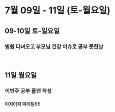 # 7월 09일 - 11일 (토-월요일)

## 09-10일 토-일요일
### 병원 다녀오고 부모님 건강 이슈로 공부 못한날

<br/>

## 11일 월요일
### 이번주 공부 플랜 작성


  
#### 아자아자 파이팅!!!!
